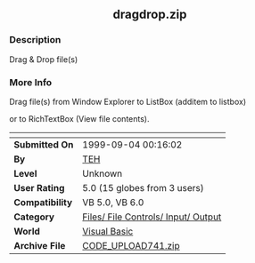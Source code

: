 ﻿<div align="center">

## dragdrop\.zip


</div>

### Description

Drag & Drop file(s)
 
### More Info
 
Drag file(s) from Window Explorer to ListBox (additem to listbox)

or to RichTextBox (View file contents).


<span>             |<span>
---                |---
**Submitted On**   |1999-09-04 00:16:02
**By**             |[TEH](https://github.com/Planet-Source-Code/PSCIndex/blob/master/ByAuthor/teh.md)
**Level**          |Unknown
**User Rating**    |5.0 (15 globes from 3 users)
**Compatibility**  |VB 5\.0, VB 6\.0
**Category**       |[Files/ File Controls/ Input/ Output](https://github.com/Planet-Source-Code/PSCIndex/blob/master/ByCategory/files-file-controls-input-output__1-3.md)
**World**          |[Visual Basic](https://github.com/Planet-Source-Code/PSCIndex/blob/master/ByWorld/visual-basic.md)
**Archive File**   |[CODE\_UPLOAD741\.zip](https://github.com/Planet-Source-Code/teh-dragdrop-zip__1-3377/archive/master.zip)








